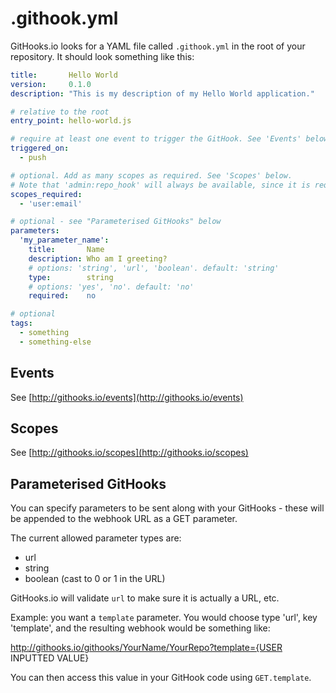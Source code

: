 # .githook.yml
GitHooks.io looks for a YAML file called `.githook.yml` in the root of your repository. It should look something like this:

```yaml
title:       Hello World
version:     0.1.0
description: "This is my description of my Hello World application."

# relative to the root
entry_point: hello-world.js

# require at least one event to trigger the GitHook. See 'Events' below.
triggered_on:
  - push

# optional. Add as many scopes as required. See 'Scopes' below.
# Note that 'admin:repo_hook' will always be available, since it is required by GitHooks.io to properly manage GitHook installations.
scopes_required:
  - 'user:email'

# optional - see "Parameterised GitHooks" below
parameters:
  'my_parameter_name':
    title:       Name
    description: Who am I greeting?
    # options: 'string', 'url', 'boolean'. default: 'string'
    type:        string
    # options: 'yes', 'no'. default: 'no'
    required:    no

# optional
tags:
  - something
  - something-else
```

## Events
See [http://githooks.io/events](http://githooks.io/events)

## Scopes
See [http://githooks.io/scopes](http://githooks.io/scopes)

## Parameterised GitHooks
You can specify parameters to be sent along with your GitHooks - these will be appended to the webhook URL as a GET parameter.

The current allowed parameter types are:

* url
* string
* boolean (cast to 0 or 1 in the URL)

GitHooks.io will validate `url` to make sure it is actually a URL, etc.

Example: you want a `template` parameter. You would choose type 'url', key 'template', and the resulting webhook would be something like:

http://githooks.io/githooks/YourName/YourRepo?template={USER INPUTTED VALUE}

You can then access this value in your GitHook code using `GET.template`.
